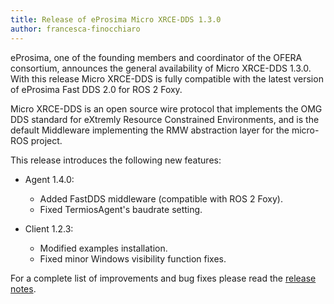 ```yaml
---
title: Release of eProsima Micro XRCE-DDS 1.3.0
author: francesca-finocchiaro
---
```


eProsima, one of the founding members and coordinator of the OFERA consortium, announces the general availability of Micro XRCE-DDS 1.3.0. With this release Micro XRCE-DDS is fully compatible with the latest version of eProsima Fast DDS 2.0 for ROS 2 Foxy.

Micro XRCE-DDS is an open source wire protocol that implements the OMG DDS standard for eXtremly Resource Constrained Environments, and is the default Middleware implementing the RMW abstraction layer for the micro-ROS project.

This release introduces the following new features:

* Agent 1.4.0:
  * Added FastDDS middleware (compatible with ROS 2 Foxy).
  * Fixed TermiosAgent's baudrate setting.

* Client 1.2.3:
  * Modified examples installation.
  * Fixed minor Windows visibility function fixes.

For a complete list of improvements and bug fixes please read the [release notes](hhttps://github.com/eProsima/Micro-XRCE-DDS/releases/tag/v1.3.0).